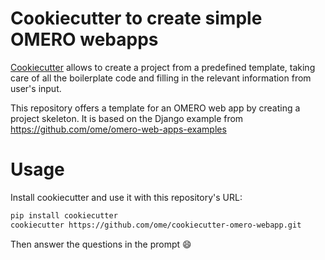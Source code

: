 # Cookiecutter to create simple OMERO webapps

[Cookiecutter](https://cookiecutter.readthedocs.io) allows to create a project from a predefined template, taking care of all the boilerplate code and filling in the relevant information from user's input.




This repository offers a template for an OMERO web app by creating a project skeleton.
It is based on the Django example from https://github.com/ome/omero-web-apps-examples

# Usage
Install cookiecutter and use it with this repository's URL:

```sh
pip install cookiecutter
cookiecutter https://github.com/ome/cookiecutter-omero-webapp.git
```

Then answer the questions in the prompt :smile:
